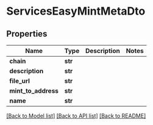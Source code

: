 # ServicesEasyMintMetaDto


## Properties
Name | Type | Description | Notes
------------ | ------------- | ------------- | -------------
**chain** | **str** |  | 
**description** | **str** |  | 
**file_url** | **str** |  | 
**mint_to_address** | **str** |  | 
**name** | **str** |  | 

[[Back to Model list]](../README.md#documentation-for-models) [[Back to API list]](../README.md#documentation-for-api-endpoints) [[Back to README]](../README.md)


